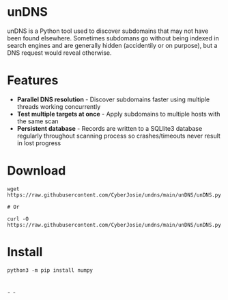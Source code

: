 # unDNS

unDNS is a Python tool used to discover subdomains that may not have been found elsewhere. Sometimes subdomans go without being indexed in search engines and are generally hidden (accidentily or on purpose), but a DNS request would reveal otherwise.

# Features
* **Parallel DNS resolution** - Discover subdomains faster using multiple threads working concurrently
* **Test multiple targets at once** - Apply subdomains to multiple hosts with the same scan
* **Persistent database** - Records are written to a SQLlite3 database regularly throughout scanning process so crashes/timeouts never result in lost progress

# Download
```
wget https://raw.githubusercontent.com/CyberJosie/undns/main/unDNS/unDNS.py

# Or

curl -O https://raw.githubusercontent.com/CyberJosie/undns/main/unDNS/unDNS.py
```

# Install
```
python3 -m pip install numpy
```

# Usage
```
    usage: unDNS.py [-h] [--domains DOMAINS] [--wordlists WORDLISTS] [--web-socket] [--port PORT] [--proxy PROXY] [--threads THREADS] [--inspect INSPECT] [--shuffle]

Scan Modes:

 Scan modes are different methods used to determine if a host is available
 at a given domain. By default this program uses DNS which is dependant on
 the host system. All options are below.

  * DNS - Makes DNS requests via the host DNS resolver. See '/etc/resolv.conf' 
          for Linux.

  * Web Socket - Attempts to connect to the host as if it were a webserver. 
                 Proxied requests are available with this mode.

optional arguments:
  -h, --help            show this help message and exit
  --domains DOMAINS, -d DOMAINS
                        
                        One or more host domains to prefix with subdomains.
                        (Separate multiple domains with commas)
                        
                        Required: True
                        Default: None
                        
  --wordlists WORDLISTS, -w WORDLISTS
                        
                        Path to one or more wordlists filled with newline separated subdomains. 
                        Any non UTF-8 compatible elements will be ignored.
                        (Separate multiple paths with commas)
                        
                        Required: True
                        Default: None
                        
  --web-socket, -ws     
                        Set this flag to use web socket mode.
                        
                        Required: False
                        
  --port PORT, -p PORT  
                        Port to use with web socket
                        
                        Required: False
                        Default: 443
                        
  --proxy PROXY, -x PROXY
                        
                        Proxy server to use for forwarding requests in web socket mode.
                        Set 'tor' to use: socks5h://127.0.0.1:9050 (local Tor proxy).
                        
                        Required: False
                        Default: None
                        
  --threads THREADS, -t THREADS
                        
                        Number of concurrent threads to use.
                        Subdomains will be (somewhat) evenly distributed among threads.
                        
                        Required: False
                        Default: 1
                        
  --inspect INSPECT, -i INSPECT
                        
                        Inspect Sqlite3 database output file.
                        
                        Required: False
                        Default: None
                        
  --shuffle, -s         
                        Randomize the order of subdomains (no value)
                        
                        Required: False
                        

https://github.com/CyberJosie/undns


```

# Example Usage
```
$ python3 unDNS.py \
> --domains google.com \
> --wordlists ~/path/to/wordlist1.txt,~/path/to/wordlist2.txt \
> --web-socket --proxy tor \
> --threads 4 \
> --shuffle
```

```
```
